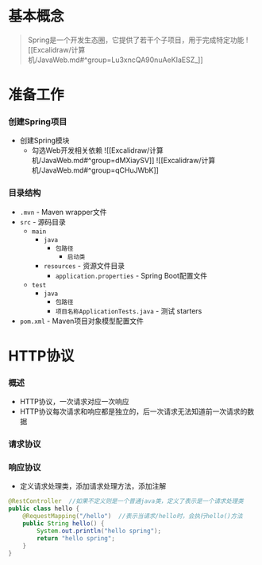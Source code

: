 # 基本概念
>Spring是一个开发生态圈，它提供了若干个子项目，用于完成特定功能
>![[Excalidraw/计算机/JavaWeb.md#^group=Lu3xncQA90nuAeKIaESZ_]]
# 准备工作
### 创建Spring项目
- 创建Spring模块
	- 勾选Web开发相关依赖
	![[Excalidraw/计算机/JavaWeb.md#^group=dMXiaySV]]
	![[Excalidraw/计算机/JavaWeb.md#^group=qCHuJWbK]]
### 目录结构
- `.mvn` - Maven wrapper文件
- `src` - 源码目录
    - `main`
        - `java`
            - `包路径`
                - `启动类` 
        - `resources` - 资源文件目录
            - `application.properties` - Spring Boot配置文件
    - `test`
        - `java`
            - `包路径`
			- `项目名称ApplicationTests.java` - 测试 starters
- `pom.xml` - Maven项目对象模型配置文件
# HTTP协议
### 概述
- HTTP协议，一次请求对应一次响应
- HTTP协议每次请求和响应都是独立的，后一次请求无法知道前一次请求的数据
### 请求协议
### 响应协议



- 定义请求处理类，添加请求处理方法，添加注解
```java
@RestController  //如果不定义则是一个普通java类，定义了表示是一个请求处理类
public class hello {  
    @RequestMapping("/hello")  //表示当请求/hello时，会执行hello()方法
    public String hello() {  
        System.out.println("hello spring");  
        return "hello spring";  
    }  
}
```

























